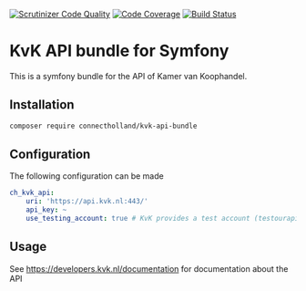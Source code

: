 [![Scrutinizer Code Quality](https://scrutinizer-ci.com/g/ConnectHolland/kvk-api-bundle/badges/quality-score.png?b=master&s=22d7d456cfe3dedc0f4ff0921512b0b0f08cf460)](https://scrutinizer-ci.com/g/ConnectHolland/kvk-api-bundle/?branch=master)
[![Code Coverage](https://scrutinizer-ci.com/g/ConnectHolland/kvk-api-bundle/badges/coverage.png?b=master&s=901b47ddc83e624076c860bd3f28813d6a12365e)](https://scrutinizer-ci.com/g/ConnectHolland/kvk-api-bundle/?branch=master)
[![Build Status](https://scrutinizer-ci.com/g/ConnectHolland/kvk-api-bundle/badges/build.png?b=master&s=b9debb5650bf235964f295f1741e36650bff2fff)](https://scrutinizer-ci.com/g/ConnectHolland/kvk-api-bundle/build-status/master)

# KvK API bundle for Symfony
This is a symfony bundle for the API of Kamer van Koophandel.

## Installation
```bash
composer require connectholland/kvk-api-bundle
```

## Configuration
The following configuration can be made
```yaml
ch_kvk_api:
    uri: 'https://api.kvk.nl:443/'
    api_key: ~
    use_testing_account: true # KvK provides a test account (testourapis) with a limited dataset.
```

## Usage
See https://developers.kvk.nl/documentation for documentation about the API
